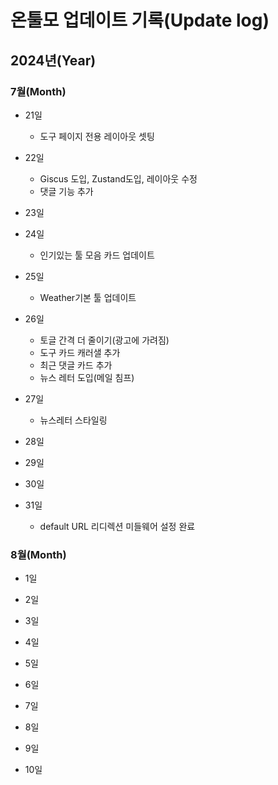 # 온툴모 업데이트 기록(Update log)

## 2024년(Year)

### 7월(Month)

- 21일

  - 도구 페이지 전용 레이아웃 셋팅

- 22일

  - Giscus 도입, Zustand도입, 레이아웃 수정
  - 댓글 기능 추가

- 23일
- 24일

  - 인기있는 툴 모음 카드 업데이트

- 25일

  - Weather기본 툴 업데이트

- 26일

  - 토글 간격 더 줄이기(광고에 가려짐)
  - 도구 카드 캐러샐 추가
  - 최근 댓글 카드 추가
  - 뉴스 레터 도입(메일 침프)

- 27일

  - 뉴스레터 스타일링

- 28일
- 29일
- 30일
- 31일
  - default URL 리디렉션 미들웨어 설정 완료

### 8월(Month)

- 1일

- 2일

- 3일

- 4일

- 5일

- 6일

- 7일

- 8일

- 9일

- 10일
